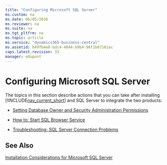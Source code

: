```yaml
---
title: "Configuring Microsoft SQL Server"
ms.custom: na
ms.date: 06/05/2016
ms.reviewer: na
ms.suite: na
ms.tgt_pltfrm: na
ms.topic: article
ms.service: "dynamics365-business-central"
ms.assetid: b49fb4e0-bdc4-4844-b9b4-96f1b07161ac
caps.latest.revision: 33
manager: edupont
---
```

# Configuring Microsoft SQL Server
The topics in this section describe actions that you can take after installing [!INCLUDE[nav_current_short](includes/nav_current_short_md.md)] and SQL Server to integrate the two products:  
  
-   [Setting Database Owner and Security Administration Permissions](Setting-Database-Owner-and-Security-Administration-Permissions.md)  
  
-   [How to: Start SQL Browser Service](How-to--Start-SQL-Browser-Service.md)  
  
-   [Troubleshooting: SQL Server Connection Problems](Troubleshooting--SQL-Server-Connection-Problems.md)  
  
## See Also  
 [Installation Considerations for Microsoft SQL Server](Installation-Considerations-for-Microsoft-SQL-Server.md)